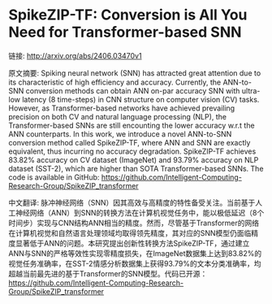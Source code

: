 # SpikeZIP-TF: Conversion is All You Need for Transformer-based SNN

链接: http://arxiv.org/abs/2406.03470v1

原文摘要:
Spiking neural network (SNN) has attracted great attention due to its
characteristic of high efficiency and accuracy. Currently, the ANN-to-SNN
conversion methods can obtain ANN on-par accuracy SNN with ultra-low latency (8
time-steps) in CNN structure on computer vision (CV) tasks. However, as
Transformer-based networks have achieved prevailing precision on both CV and
natural language processing (NLP), the Transformer-based SNNs are still
encounting the lower accuracy w.r.t the ANN counterparts. In this work, we
introduce a novel ANN-to-SNN conversion method called SpikeZIP-TF, where ANN
and SNN are exactly equivalent, thus incurring no accuracy degradation.
SpikeZIP-TF achieves 83.82% accuracy on CV dataset (ImageNet) and 93.79%
accuracy on NLP dataset (SST-2), which are higher than SOTA Transformer-based
SNNs. The code is available in GitHub:
https://github.com/Intelligent-Computing-Research-Group/SpikeZIP_transformer

中文翻译:
脉冲神经网络（SNN）因其高效与高精度的特性备受关注。当前基于人工神经网络（ANN）到SNN的转换方法在计算机视觉任务中，能以极低延迟（8个时间步）实现与CNN结构ANN相当的精度。然而，尽管基于Transformer的网络在计算机视觉和自然语言处理领域均取得领先精度，其对应的SNN模型仍面临精度显著低于ANN的问题。本研究提出创新性转换方法SpikeZIP-TF，通过建立ANN与SNN的严格等效性实现零精度损失，在ImageNet数据集上达到83.82%的视觉任务准确率，在SST-2情感分析数据集上获得93.79%的文本分类准确率，均超越当前最先进的基于Transformer的SNN模型。代码已开源：https://github.com/Intelligent-Computing-Research-Group/SpikeZIP_transformer
